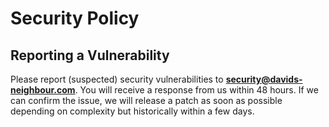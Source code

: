 # Security Policy

## Reporting a Vulnerability

Please report (suspected) security vulnerabilities to **[security@davids-neighbour.com](mailto:security@davids-neighbour.com)**. You will receive a response from us within 48 hours. If we can confirm the issue, we will release a patch as soon as possible depending on complexity but historically within a few days.
